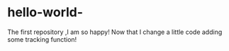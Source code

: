 # hello-world-
The first repository ,I am so happy!
Now that I change a little code adding some tracking function!
